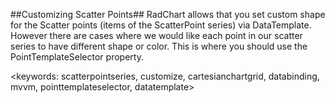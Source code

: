 ##Customizing Scatter Points##
RadChart allows that you set custom shape for the Scatter points (items of the ScatterPoint series) via DataTemplate. However there are cases where we would like each point in our scatter series to have different shape or color. This is where you should use the PointTemplateSelector property.

<keywords: scatterpointseries, customize, cartesianchartgrid, databinding, mvvm, pointtemplateselector, datatemplate>